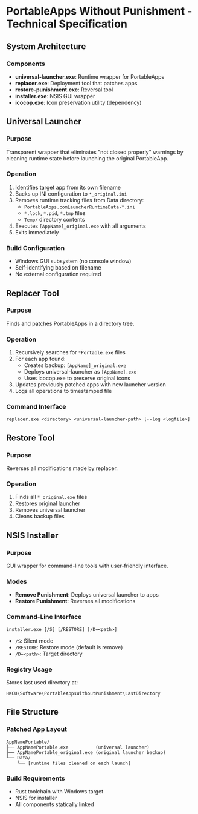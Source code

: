 # PortableApps Without Punishment - Technical Specification

## System Architecture

### Components
- **universal-launcher.exe**: Runtime wrapper for PortableApps
- **replacer.exe**: Deployment tool that patches apps
- **restore-punishment.exe**: Reversal tool
- **installer.exe**: NSIS GUI wrapper
- **icocop.exe**: Icon preservation utility (dependency)

## Universal Launcher

### Purpose
Transparent wrapper that eliminates "not closed properly" warnings by cleaning runtime state before launching the original PortableApp.

### Operation
1. Identifies target app from its own filename
2. Backs up INI configuration to `*_original.ini`
3. Removes runtime tracking files from Data directory:
   - `PortableApps.comLauncherRuntimeData-*.ini`
   - `*.lock`, `*.pid`, `*.tmp` files
   - `Temp/` directory contents
4. Executes `[AppName]_original.exe` with all arguments
5. Exits immediately

### Build Configuration
- Windows GUI subsystem (no console window)
- Self-identifying based on filename
- No external configuration required

## Replacer Tool

### Purpose
Finds and patches PortableApps in a directory tree.

### Operation
1. Recursively searches for `*Portable.exe` files
2. For each app found:
   - Creates backup: `[AppName]_original.exe`
   - Deploys universal-launcher as `[AppName].exe`
   - Uses icocop.exe to preserve original icons
3. Updates previously patched apps with new launcher version
4. Logs all operations to timestamped file

### Command Interface
```
replacer.exe <directory> <universal-launcher-path> [--log <logfile>]
```

## Restore Tool

### Purpose
Reverses all modifications made by replacer.

### Operation
1. Finds all `*_original.exe` files
2. Restores original launcher
3. Removes universal launcher
4. Cleans backup files

## NSIS Installer

### Purpose
GUI wrapper for command-line tools with user-friendly interface.

### Modes
- **Remove Punishment**: Deploys universal launcher to apps
- **Restore Punishment**: Reverses all modifications

### Command-Line Interface
```
installer.exe [/S] [/RESTORE] [/D=<path>]
```
- `/S`: Silent mode
- `/RESTORE`: Restore mode (default is remove)
- `/D=<path>`: Target directory

### Registry Usage
Stores last used directory at:
```
HKCU\Software\PortableAppsWithoutPunishment\LastDirectory
```

## File Structure

### Patched App Layout
```
AppNamePortable/
├── AppNamePortable.exe          (universal launcher)
├── AppNamePortable_original.exe (original launcher backup)
└── Data/
    └── [runtime files cleaned on each launch]
```

### Build Requirements
- Rust toolchain with Windows target
- NSIS for installer
- All components statically linked